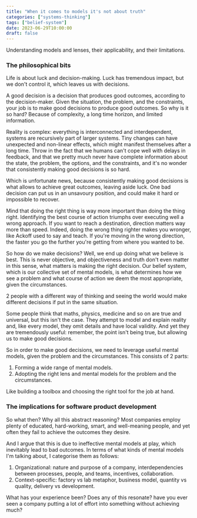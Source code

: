```yaml
---
title: "When it comes to models it's not about truth"
categories: ["systems-thinking"]
tags: ["belief-system"]
date: 2023-06-29T10:00:00
draft: false
---
```


Understanding models and lenses, their applicability, and their limitations.

### The philosophical bits

Life is about luck and decision-making. Luck has tremendous impact, but we don't control it, which leaves us with decisions.

A good decision is a decision that produces good outcomes, according to the decision-maker. Given the situation, the problem, and the constraints, your job is to make good decisions to produce good outcomes. So why is it so hard? Because of complexity, a long time horizon, and limited information.

Reality is complex: everything is interconnected and interdependent, systems are recursively part of larger systems. Tiny changes can have unexpected and non-linear effects, which might manifest themselves after a long time. Throw in the fact that we humans can't cope well with delays in feedback, and that we pretty much never have complete information about the state, the problem, the options, and the constraints, and it's no wonder that consistently making good decisions is so hard.

Which is unfortunate news, because consistently making good decisions is what allows to achieve great outcomes, leaving aside luck. One bad decision can put us in an unsavoury position, and could make it hard or impossible to recover.

Mind that doing the right thing is way more important than doing the thing right. Identifying the best course of action triumphs over executing well a wrong approach. If you want to reach a destination, direction matters way more than speed. Indeed, doing the wrong thing righter makes you wronger, like Ackoff used to say and teach. If you're moving in the wrong direction, the faster you go the further you're getting from where you wanted to be.

So how do we make decisions? Well, we end up doing what we believe is best. This is never objective, and objectiveness and truth don't even matter in this sense, what matters is making the right decision. Our belief system, which is our collective set of mental models, is what determines how we see a problem and what course of action we deem the most appropriate, given the circumstances.

2 people with a different way of thinking and seeing the world would make different decisions if put in the same situation.

Some people think that maths, physics, medicine and so on are true and universal, but this isn't the case. They attempt to model and explain reality and, like every model, they omit details and have local validity. And yet they are tremendously useful: remember, the point isn't being true, but allowing us to make good decisions.

So in order to make good decisions, we need to leverage useful mental models, given the problem and the circumstances. This consists of 2 parts:

1. Forming a wide range of mental models.
2. Adopting the right lens and mental models for the problem and the circumstances.

Like building a toolbox and choosing the right tool for the job at hand.

### The implications for software product development

So what then? Why all this abstract reasoning? Most companies employ plenty of educated, hard-working, smart, and well-meaning people, and yet often they fail to achieve the outcomes they desire.

And I argue that this is due to ineffective mental models at play, which inevitably lead to bad outcomes. In terms of what kinds of mental models I'm talking about, I categorise them as follows:

1. Organizational: nature and purpose of a company, interdependencies between processes, people, and teams, incentives, collaboration.
2. Context-specific: factory vs lab metaphor, business model, quantity vs quality, delivery vs development.

What has your experience been? Does any of this resonate? have you ever seen a company putting a lot of effort into something without achieving much?